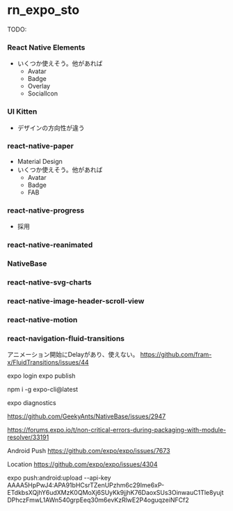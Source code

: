 # rn_expo_sto

TODO:


### React Native Elements
* いくつか使えそう。他があれば
  - Avatar
  - Badge
  - Overlay
  - SocialIcon

### UI Kitten
* デザインの方向性が違う
    
### react-native-paper
* Material Design
* いくつか使えそう。他があれば
  - Avatar
  - Badge
  - FAB
  
### react-native-progress
* 採用

### react-native-reanimated





### NativeBase


### react-native-svg-charts


### react-native-image-header-scroll-view


### react-native-motion


### react-navigation-fluid-transitions
アニメーション開始にDelayがあり、使えない。
https://github.com/fram-x/FluidTransitions/issues/44



expo login
expo publish

npm i -g expo-cli@latest



expo diagnostics

https://github.com/GeekyAnts/NativeBase/issues/2947

https://forums.expo.io/t/non-critical-errors-during-packaging-with-module-resolver/33191


Android Push
https://github.com/expo/expo/issues/7673

Location
https://github.com/expo/expo/issues/4304


expo push:android:upload --api-key AAAA5HpPwJ4:APA91bHCsrTZenUPzhm6c29Ime6xP-ETdkbsXQjhY6udXMzK0QMoXj6SUyKk9jjhK76DaoxSUs3OinwauC1Tle8yujtDPhczFmwL1AWn540grpEeq30m6evKzRlwE2P4oguqzeiNFCf2
